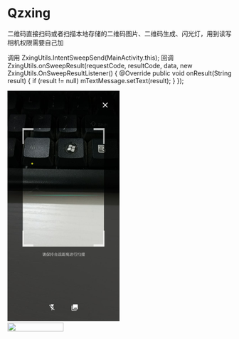 # Qzxing
二维码直接扫码或者扫描本地存储的二维码图片、二维码生成、闪光灯，用到读写相机权限需要自己加
>
调用
ZxingUtils.IntentSweepSend(MainActivity.this);
回调
ZxingUtils.onSweepResult(requestCode, resultCode, data, new ZxingUtils.OnSweepResultListener() {
               @Override
               public void onResult(String result) {
                   if (result != null)
                       mTextMessage.setText(result);
               }
           });
           
<img src="https://github.com/nicccccccccce/documents/blob/master/Screenshot_20210127-133806_Qzxing.jpg" height="50%" width="50%" />
<img src="https://github.com/nicccccccccce/documents/blob/master/zxing-001.gif" height="50%" width="50%" />

